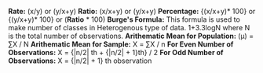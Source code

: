 **Rate:**
 (x/y) or (y/x+y)
 **Ratio:**
 (x/x+y) or (y/x+y)
 **Percentage:**
 {(x/x+y)* 100} or {(y/x+y)* 100} or (**Ratio** * 100)
 **Burge's Formula:**
 This formula is used to make number of classes in Heterogenous type of data.
 1+3.3logN where N is the total number of observations.
 **Arithematic Mean for Population:**
 (μ) = ∑X / N
 **Arithematic Mean for Sample:**
 X = ∑X / n
 **For Even Number of Observations:**
X = {|n/2| th + {|n/2| + 1}th} / 2
 **For Odd Number of Observations:**
X = {|n/2| + 1} th observation

